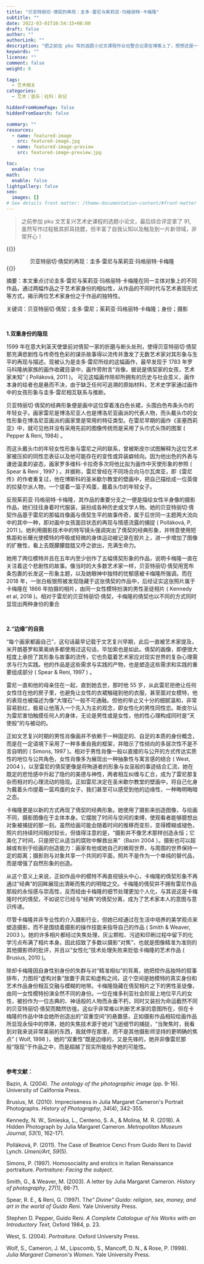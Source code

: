 ```yaml
---
title: "贝亚特丽切·倩契的再现：圭多·雷尼与茱莉亚·玛格丽特·卡梅隆"
subtitle: ""
date: 2022-03-01T10:54:15+08:00
draft: false
author: ""
authorLink: ""
description: "把之前在 pku 写的选题小论文课程作业也整合记录在博客上了，想想还是一段不错的回忆"
keywords: ""
license: ""
comment: false
weight: 0

tags:
  - 艺术相关
categories:
  - 艺术｜音乐｜社科｜杂记

hiddenFromHomePage: false
hiddenFromSearch: false

summary: ""
resources:
  - name: featured-image
    src: featured-image.jpg
  - name: featured-image-preview
    src: featured-image-preview.jpg

toc:
  enable: true
math:
  enable: false
lightgallery: false
seo:
  images: []
# See details front matter: /theme-documentation-content/#front-matter
---
```


<!--more-->

> 之前参加 pku 文艺复兴艺术史课程的选题小论文，最后综合评定拿了 91, 虽然写作过程极其抓耳挠腮，但丰富了自我认知以及触及到一片新领域，非常开心！

{{<md>}}

<div align="center"; font-weight:700;>贝亚特丽切·倩契的再现：圭多·雷尼与茱莉亚·玛格丽特·卡梅隆</div>
{{</md>}}

 <br>

摘要：本文重点讨论圭多·雷尼与茱莉亚·玛格丽特·卡梅隆在同一主体对象上的不同作品，通过两幅作品之于艺术家身份的相似性，从作品的不同时代与艺术表现形式等方式，揭示两位艺术家身份之于作品的独特性。

关键词：贝亚特丽切·倩契；圭多·雷尼；茱莉亚·玛格丽特·卡梅隆；身份；摄影

 <br>

**1.双重身份的隐现**

1599 年在意大利圣天使堡前对倩契一家的折磨与断头处刑，使得贝亚特丽切·倩契那充满悲剧性与传奇性色彩的谋杀故事得以流传并激发了无数艺术家对其形象与生平的再现与描述。现被认为是圭多·雷尼所绘的这幅画作，最早发现于 1783 年罗马科隆纳家族的画作收藏目录中，画作旁附言“肖像，据说是倩契家的女孩，艺术家未知” ( Polláková, 2011 )。 可见这幅画作除却所拥有的历史与社会意义，画作本身的绘者也是悬而不决，由于缺乏任何可追溯的原始材料，艺术史学家通过画作中的女孩形象与圭多·雷尼相互联系与推断。

贝亚特丽切·倩契的经典形象便是画中这位穿着浅白色长裙，头围白色布条头巾的年轻女子。画家雷尼是博洛尼亚人也是博洛尼亚画派的代表人物，而头戴头巾的女性形象在博洛尼亚画派的画家里是常用的特征类型。在雷尼早期的画作《圣塞西莉亚》中，就可见他并没有采用先前的图像传统而是采用了头巾式头饰的图案 ( Pepper & Reni, 1984) 。

而这头戴头巾的年轻女性形象与雷尼之间的联系，曾被斯皮尔试图解释为这位艺术家被压抑的同性恋表征以及他可能存在的变性或异装癖倾向。因为他出色的外表与谦逊温柔的姿态，画家罗多维科·卡拉奇多次将他比拟为画作中天使形象的参照 ( Spear & Reni , 1997 ) 。并据称，雷尼曾经在不同场合向马尔瓦席亚，即《雷尼传》的作者重复过，他在博斯科的圣米歇尔教堂的壁画中，把自己描绘成一位英俊的拉斐尔派人物，一个提着一篮子鸡蛋，戴着头巾的年轻女子。

反观茱莉亚·玛格丽特·卡梅隆，其作品的重要分支之一便是描绘女性半身像的摄影作品，她们往往身着时代服装，装扮成各种历史或文学人物。她的贝亚特丽切·倩契作品基于雷尼的那幅肖像画与倩契生平的故事传奇，属于后世同一主题两大流向中的其中一种，即对画中女孩面目状态的再现与情感流露的捕捉 ( Polláková, P, 2011 )。她利用摄影技术中的特写镜头强调突出了倩契的经典形象，并特意使用短焦距和长曝光使模特的呼吸或轻微的身体运动被记录在胶片上，进一步增加了图像的扩散性，看上去既朦朦胧胧又呼之欲出，充满生命力。

她用了两位模特并且在五年内至少创作了五幅倩契形象的作品，说明卡梅隆一直在关注着这个悲剧性的故事。像当时的大多数艺术家一样，贝亚特丽切·倩契用宽布条包裹的长发这一形象主题，以及她眼神中独特的忧郁感被卡梅隆所强调。而在 2018 年，一张白板银照被发现隐藏于这张倩契的作品中，后经证实这张照片属于卡梅隆在 1866 年拍摄的相片，由同一女性模特扮演的男性圣徒相片 ( Kennedy et al, 2018 )。相对于雷尼的贝亚特丽切·倩契，卡梅隆的倩契也以不同的方式同时显现出两种身份的重合

 <br>

**2.“边缘”的自我**

“每个画家都画自己”，这句话最早记载于文艺复兴早期，此后一直被艺术家提及，米开朗基罗和莱奥纳多都使用过这句话，毕加索也是如此。倩契的画像，即便很大程度上承担了其形象与故事的流传，它也负载着艺术家应对现实世界的复杂心理需求与行为实践。他的作品是这些需求与实践的产物，也是塑造这些需求和实践的重要组成部分 ( Spear & Reni, 1997 ) 。

雷尼一直和他的母亲住在一起，直到她去世，那时他 55 岁，从此雷尼拒绝让任何女性住在他的房子里，也避免让女性的衣裙触碰到他的衣服，甚至面对女模特，他的表现也被描述为像“大理石”一般不可通融。但他的举止又十分的细腻温和，非常容易脸红，极易让他落入一个先入为主的观念，即女性化的男性同性恋。斯皮尔认为雷尼害怕触摸任何人的身体，无论是男性或是女性，他的性心理构成同时是“天使般”的与被动的。

正如文艺复兴时期的男性肖像画并不依赖于一种固定的、自足的本质的身份概念，而是在一定语境下采用了一种多重自我的框架，并暗示了性倾向的多层次性不是不言自明的 ( Simons, 1997 )。相对于男性肖像一般以直接的与公开的方式传达实质性的地位与公共角色，女性肖像多为展现出一种抽象性与寓言感的结合 ( West, 2004 )，以至雷尼的倩契更像是将殉道者的形象与女巫般的事迹结合汇流，她在既定的悲怆感中升起了隐约的美德与神性，两者相互纠缠与汇合，成为了雷尼那复杂而相对的心理流动的隐现。正如雷尼决定在圣米歇尔教堂的壁画中，将自己化身为戴着头巾提着一篮鸡蛋的女子，我们甚至可以感受到他的边缘性，一种晦明晦暗之态。

卡梅隆更是以新的方式再现了倩契的经典形象。她使用了摄影来创造图像，与绘画不同，摄影图像在于主体本身。它摆脱了时间与空间的束缚，使观看者能够臆想出对象被捕捉的那一刻。虽然绘画可能会随着时间的推移而变形，变得模糊或褪色，照片的持续时间相对较长，但值得注意的是，“摄影并不像艺术那样创造永恒；它美化了时间，只是把它从适当的腐败中解救出来”（Bazin 2004 ）。摄影也可以超越或有别于绘画的创造能力：画家有他或她自己的微观世界，与周围的世界保持一定的距离；摄影则与对象共享一个共同的平面，照片不是作为一个单纯的替代品，而是增强了自然形象的创造。

从这个意义上来说，正如作品中的模特不再直视镜头中心，卡梅隆的倩契形象不再通过“经典”的回眸展现出清晰而焦灼的明暗之交。卡梅隆的倩契并不拥有雷尼作品那般的永恒感与崇高性，反而经由卡梅隆的细节处理更加个人化，与其说这是卡梅隆时代的倩契，不如说它已经与“经典”的倩契分离，成为了艺术家本人的意图与意识传递。

尽管卡梅隆并非专业性的介入摄影行业，但她已经通过在生活中培养的美学观点来塑造摄影，而不是围绕着摄影的操作技能来指导自己的作品 ( Smith & Weaver, 2003 )。她的许多相片都经过失焦处理，灰尘颗粒、污迹和印刷过程中留下的化学污点布满了相片本身。因此招致了多数以摄影“对焦”，也就是图像精准为准则的其他摄影师的批评，并且以“女性化”技术处理失败来贬低卡梅隆的艺术作品 ( Brusius, 2010 )。

除却卡梅隆因自身性别身份的失群与对“精准相似”的背离，她把控作品独特的叙事排布，力图将“虚构对象”放置于真实和虚构之间，这个空间是她模特的真实身份和艺术作品身份相互交融与模糊的地带。卡梅隆隐藏在倩契相片之下的男性圣徒像，由同一女性模特扮演全然不同的身份。一位在维多利亚社会阶层上地位平凡的女性，被扮作为一位古典的、神话般的人物而永垂不朽，同时又装扮为命运截然不同的贝亚特丽切·倩契而黯然彷徨。这似乎非常难以判断艺术家的意图所在，但在卡梅隆的作品中体会她所创造出的“双重空间”的悬置感，正如摄影作品相较绘画作品所显现永恒中的停滞，她的失焦技术源于她对飞逝细节的捕捉，“当聚焦时，我看到对我来说非常美丽的东西，我就停在那里，而不是其他摄影师坚持的更明确的焦点” ( Wolf, 1998 )，她的“双重性”既是边缘的，又是先锋的，她并非像雷尼那般“隐现”于作品之中，而是超越了现实所能给予她的可能性。

<br>

**参考文献：**

Bazin, A. (2004). _The ontology of the photographic image_ (pp. 9-16). University of California Press.

Brusius, M. (2010). Impreciseness in Julia Margaret Cameron's Portrait Photographs. _History of Photography_, _34_(4), 342-355.

Kennedy, N. W., Smieska, L., Centeno, S. A., & Molina, M. R. (2018). A Hidden Photograph by Julia Margaret Cameron. _Metropolitan Museum Journal_, _53_(1), 162-171.

Polláková, P. (2011). The Case of Beatrice Cenci From Guido Reni to David Lynch. _Umeni/Art_, _59_(5).

Simons, P. (1997). Homosociality and erotics in Italian Renaissance portraiture. _Portraiture: Facing the subject_.

Smith, G., & Weaver, M. (2003). A letter by Julia Margaret Cameron. _History of photography_, _27_(1), 66-71.

Spear, R. E., & Reni, G. (1997). T*he" Divine" Guido: religion, sex, money, and art in the world of Guido Reni.* Yale University Press.

Stephen D. Pepper, Guido Reni. _A Complete Catalogue of his Works with an Introductory Text_, Oxford 1984, p. 23.

West, S. (2004). _Portraiture_. Oxford University Press.

Wolf, S., Cameron, J. M., Lipscomb, S., Mancoff, D. N., & Rose, P. (1998). _Julia Margaret Cameron's Women_. Yale University Press.
